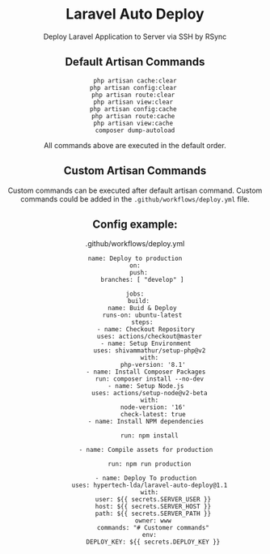 <div align="center">

# Laravel Auto Deploy

Deploy Laravel Application to Server via SSH by RSync

## Default Artisan Commands
```
php artisan cache:clear
php artisan config:clear 
php artisan route:clear 
php artisan view:clear 
php artisan config:cache 
php artisan route:cache 
php artisan view:cache 
composer dump-autoload
```
All commands above are executed in the default order.

## Custom Artisan Commands
 Custom commands can be executed after default artisan command. Custom commands could be added in the `.github/workflows/deploy.yml` file.


## Config example:

.github/workflows/deploy.yml

```
name: Deploy to production
on:
  push:
    branches: [ "develop" ]

jobs:
  build:
    name: Buid & Deploy
    runs-on: ubuntu-latest
    steps:
      - name: Checkout Repository
        uses: actions/checkout@master
      - name: Setup Environment
        uses: shivammathur/setup-php@v2
        with:
          php-version: '8.1'
      - name: Install Composer Packages
        run: composer install --no-dev
      - name: Setup Node.js
        uses: actions/setup-node@v2-beta
        with:
          node-version: '16'
          check-latest: true
      - name: Install NPM dependencies

        run: npm install

      - name: Compile assets for production

        run: npm run production

      - name: Deploy To production
        uses: hypertech-lda/laravel-auto-deploy@1.1
        with:
          user: ${{ secrets.SERVER_USER }}
          host: ${{ secrets.SERVER_HOST }}
          path: ${{ secrets.SERVER_PATH }}
          owner: www
          commands: "# Customer commands"
        env:
          DEPLOY_KEY: ${{ secrets.DEPLOY_KEY }}

```
